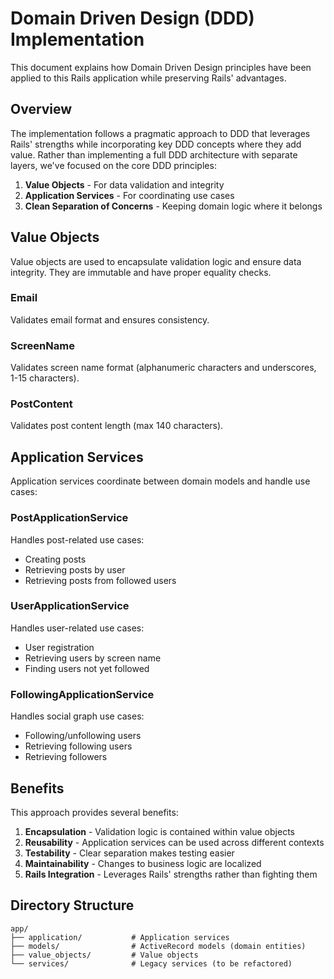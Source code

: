# Domain Driven Design (DDD) Implementation

This document explains how Domain Driven Design principles have been applied to this Rails application while preserving Rails' advantages.

## Overview

The implementation follows a pragmatic approach to DDD that leverages Rails' strengths while incorporating key DDD concepts where they add value. Rather than implementing a full DDD architecture with separate layers, we've focused on the core DDD principles:

1. **Value Objects** - For data validation and integrity
2. **Application Services** - For coordinating use cases
3. **Clean Separation of Concerns** - Keeping domain logic where it belongs

## Value Objects

Value objects are used to encapsulate validation logic and ensure data integrity. They are immutable and have proper equality checks.

### Email

Validates email format and ensures consistency.

### ScreenName

Validates screen name format (alphanumeric characters and underscores, 1-15 characters).

### PostContent

Validates post content length (max 140 characters).

## Application Services

Application services coordinate between domain models and handle use cases:

### PostApplicationService

Handles post-related use cases:

- Creating posts
- Retrieving posts by user
- Retrieving posts from followed users

### UserApplicationService

Handles user-related use cases:

- User registration
- Retrieving users by screen name
- Finding users not yet followed

### FollowingApplicationService

Handles social graph use cases:

- Following/unfollowing users
- Retrieving following users
- Retrieving followers

## Benefits

This approach provides several benefits:

1. **Encapsulation** - Validation logic is contained within value objects
2. **Reusability** - Application services can be used across different contexts
3. **Testability** - Clear separation makes testing easier
4. **Maintainability** - Changes to business logic are localized
5. **Rails Integration** - Leverages Rails' strengths rather than fighting them

## Directory Structure

```plaintext
app/
├── application/           # Application services
├── models/                # ActiveRecord models (domain entities)
├── value_objects/         # Value objects
└── services/              # Legacy services (to be refactored)
```
